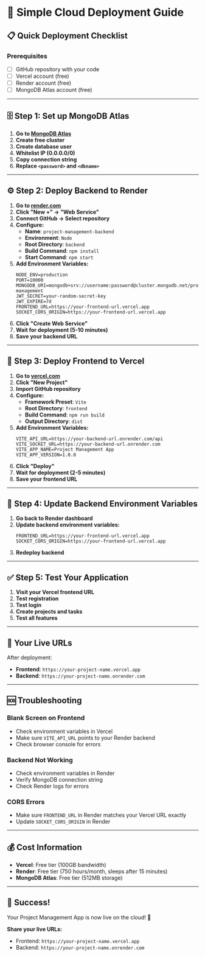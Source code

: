 # 🚀 Simple Cloud Deployment Guide

## 📋 **Quick Deployment Checklist**

### **Prerequisites**
- [ ] GitHub repository with your code
- [ ] Vercel account (free)
- [ ] Render account (free)
- [ ] MongoDB Atlas account (free)

---

## 🗄️ **Step 1: Set up MongoDB Atlas**

1. **Go to [MongoDB Atlas](https://www.mongodb.com/atlas)**
2. **Create free cluster**
3. **Create database user**
4. **Whitelist IP (0.0.0.0/0)**
5. **Copy connection string**
6. **Replace `<password>` and `<dbname>`**

---

## ⚙️ **Step 2: Deploy Backend to Render**

1. **Go to [render.com](https://render.com)**
2. **Click "New +" → "Web Service"**
3. **Connect GitHub → Select repository**
4. **Configure:**
   - **Name**: `project-management-backend`
   - **Environment**: `Node`
   - **Root Directory**: `backend`
   - **Build Command**: `npm install`
   - **Start Command**: `npm start`
5. **Add Environment Variables:**
   ```
   NODE_ENV=production
   PORT=10000
   MONGODB_URI=mongodb+srv://username:password@cluster.mongodb.net/project-management
   JWT_SECRET=your-random-secret-key
   JWT_EXPIRE=7d
   FRONTEND_URL=https://your-frontend-url.vercel.app
   SOCKET_CORS_ORIGIN=https://your-frontend-url.vercel.app
   ```
6. **Click "Create Web Service"**
7. **Wait for deployment (5-10 minutes)**
8. **Save your backend URL**

---

## 🎨 **Step 3: Deploy Frontend to Vercel**

1. **Go to [vercel.com](https://vercel.com)**
2. **Click "New Project"**
3. **Import GitHub repository**
4. **Configure:**
   - **Framework Preset**: `Vite`
   - **Root Directory**: `frontend`
   - **Build Command**: `npm run build`
   - **Output Directory**: `dist`
5. **Add Environment Variables:**
   ```
   VITE_API_URL=https://your-backend-url.onrender.com/api
   VITE_SOCKET_URL=https://your-backend-url.onrender.com
   VITE_APP_NAME=Project Management App
   VITE_APP_VERSION=1.0.0
   ```
6. **Click "Deploy"**
7. **Wait for deployment (2-5 minutes)**
8. **Save your frontend URL**

---

## 🔄 **Step 4: Update Backend Environment Variables**

1. **Go back to Render dashboard**
2. **Update backend environment variables:**
   ```
   FRONTEND_URL=https://your-frontend-url.vercel.app
   SOCKET_CORS_ORIGIN=https://your-frontend-url.vercel.app
   ```
3. **Redeploy backend**

---

## ✅ **Step 5: Test Your Application**

1. **Visit your Vercel frontend URL**
2. **Test registration**
3. **Test login**
4. **Create projects and tasks**
5. **Test all features**

---

## 🎯 **Your Live URLs**

After deployment:
- **Frontend**: `https://your-project-name.vercel.app`
- **Backend**: `https://your-project-name.onrender.com`

---

## 🆘 **Troubleshooting**

### **Blank Screen on Frontend**
- Check environment variables in Vercel
- Make sure `VITE_API_URL` points to your Render backend
- Check browser console for errors

### **Backend Not Working**
- Check environment variables in Render
- Verify MongoDB connection string
- Check Render logs for errors

### **CORS Errors**
- Make sure `FRONTEND_URL` in Render matches your Vercel URL exactly
- Update `SOCKET_CORS_ORIGIN` in Render

---

## 💰 **Cost Information**

- **Vercel**: Free tier (100GB bandwidth)
- **Render**: Free tier (750 hours/month, sleeps after 15 minutes)
- **MongoDB Atlas**: Free tier (512MB storage)

---

## 🎉 **Success!**

Your Project Management App is now live on the cloud! 🚀

**Share your live URLs:**
- Frontend: `https://your-project-name.vercel.app`
- Backend: `https://your-project-name.onrender.com`
